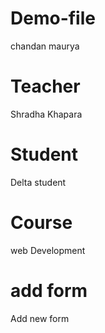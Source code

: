 # Demo-file
chandan maurya

# Teacher 
Shradha Khapara

# Student 
Delta student

# Course
web Development

# add form
Add new form


